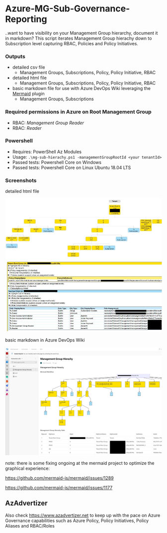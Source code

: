 # Azure-MG-Sub-Governance-Reporting

..want to have visibility on your Management Group hierarchy, document it in markdown? This script iterates Management Group hierachy down to Subscription level capturing RBAC, Policies and Policy Initiatives.

### Outputs

* detailed csv file
  * Management Groups, Subscriptions, Policy, Policy Initiative, RBAC
* detailed html file
  * Management Groups, Subscriptions, Policy, Policy Initiative, RBAC
* basic markdown file for use with Azure DevOps Wiki leveraging the [Mermaid](https://docs.microsoft.com/en-us/azure/devops/release-notes/2019/sprint-158-update#mermaid-diagram-support-in-wiki) plugin
  * Management Groups, Subscriptions

### Required permissions in Azure on Root Management Group

* RBAC: _Management Group Reader_
* RBAC: _Reader_

### Powershell

* Requires: PowerShell Az Modules
* Usage: `.\mg-sub-hierachy.ps1 -managementGroupRootId <your tenantId>`
* Passed tests: Powershell Core on Windows
* Passed tests: Powershell Core on Linux Ubuntu 18.04 LTS

### Screenshots

detailed html file

![alt text](img/mg-sub-governance-reporting.jpg "example output")

basic markdown in Azure DevOps Wiki

![alt text](img/mg-sub-governance-reporting_md.jpg "example output")

note: there is some fixing ongoing at the mermaid project to optimize the graphical experience:

<https://github.com/mermaid-js/mermaid/issues/1289>

<https://github.com/mermaid-js/mermaid/issues/1177>

## AzAdvertizer

Also check <https://www.azadvertizer.net> to keep up with the pace on Azure Governance capabilities such as Azure Policy, Policy Initiatives, Policy Aliases and RBAC/Roles
